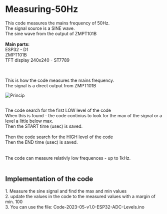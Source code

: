 # Measuring-50Hz
This code measures the mains frequency of 50Hz.<br>
The signal source is a SINE wave.<br>
The sine wave from the output of ZMPT101B<br>
<br>
<B>Main parts:</B><br>
ESP32 - D1<br>
ZMPT101B<br>
TFT display 240x240 - ST7789<br>
<br><br>

This is how the code measures the mains frequency.<br>
The signal is a direct output from ZMPT101B<br>

![Princip](https://github.com/classic-audio/Measuring-50Hz/assets/39434972/40ae19b5-ea12-4f7a-8d48-fc210e6b8a20)


<br>
The code search for the first LOW level of the code<br>
When this is found - the code continius to look for the max of the signal or a level a little below max.<br>
Then the START time (usec) is saved.<br>
<br>
Then the code search for the HIGH level of the code<br>
Then the END time (usec) is saved.<br>
<br><br>
The code can measure relativly low frequences - up to 1kHz.
<br><br>

<H2>Implementation of the code</H2>
1. Measure the sine signal and find the max and min values<br>
2. update the values in the code to the measured values with a margin of min. 100<br>
3. You can use the file:  Code-2023-05-v1.0-ESP32-ADC-Levels.ino<br>
